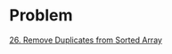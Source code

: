 # Problem
[26. Remove Duplicates from Sorted Array](https://leetcode.com/problems/remove-duplicates-from-sorted-array/description/)
